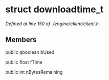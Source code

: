 # struct downloadtime_t

*Defined at line 150 of ./engine/client/client.h*

## Members

public qboolean bUsed

public float fTime

public int nBytesRemaining



